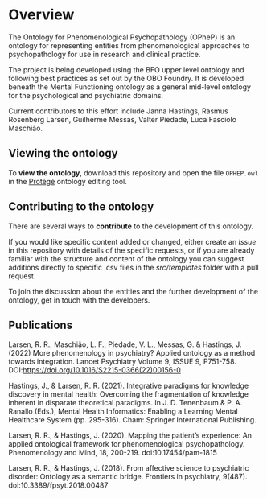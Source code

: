# Overview

The Ontology for Phenomenological Psychopathology (OPheP) is an ontology for representing entities from phenomenological approaches to psychopathology for use in research and clinical practice. 

The project is being developed using the BFO upper level ontology and following best practices as set out by the OBO Foundry. It is developed beneath the Mental Functioning ontology as a general mid-level ontology for the psychological and psychiatric domains. 

Current contributors to this effort include Janna Hastings, Rasmus Rosenberg Larsen, Guilherme Messas, Valter Piedade, Luca Fasciolo Maschião. 

## Viewing the ontology

To **view the ontology**, download this repository and open the file `OPHEP.owl` in the [Protégé](https://protege.stanford.edu/) ontology editing tool. 


## Contributing to the ontology

There are several ways to **contribute** to the development of this ontology.  

If you would like specific content added or changed, either create an *Issue* in this repository with details of the specific requests, or if you are already familiar with the structure and content of the ontology you can suggest additions directly to specific .csv files in the *src/templates* folder with a pull request. 

To join the discussion about the entities and the further development of the ontology, get in touch with the developers. 

## Publications


Larsen, R. R., Maschião, L. F.,  Piedade, V. L.,  Messas, G. & Hastings, J. (2022)  More phenomenology in psychiatry? Applied ontology as a method towards integration.  Lancet Psychiatry  Volume 9, ISSUE 9, P751-758. DOI:https://doi.org/10.1016/S2215-0366(22)00156-0

Hastings, J., & Larsen, R. R. (2021). Integrative paradigms for knowledge discovery in mental health: Overcoming the fragmentation of knowledge inherent in disparate theoretical paradigms. In J. D. Tenenbaum & P. A. Ranallo (Eds.), Mental Health Informatics: Enabling a Learning Mental Healthcare System (pp. 295-316). Cham: Springer International Publishing.

Larsen, R. R., & Hastings, J. (2020). Mapping the patient’s experience: An applied ontological framework for phenomenological psychopathology. Phenomenology and Mind, 18, 200-219. doi:10.17454/pam-1815


Larsen, R. R., & Hastings, J. (2018). From affective science to psychiatric disorder: Ontology as a semantic bridge. Frontiers in psychiatry, 9(487). doi:10.3389/fpsyt.2018.00487


